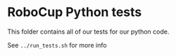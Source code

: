
# RoboCup Python tests

This folder contains all of our tests for our python code.

See `../run_tests.sh` for more info
